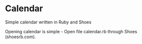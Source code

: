 # Calendar
Simple calendar written in Ruby and Shoes

Opening calendar is simple - Open file calendar.rb through Shoes (shoesrb.com).
